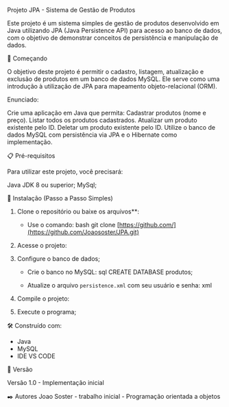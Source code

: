 Projeto JPA - Sistema de Gestão de Produtos

Este projeto é um sistema simples de gestão de produtos desenvolvido em Java utilizando JPA (Java Persistence API) para acesso ao banco de dados, com o objetivo de demonstrar conceitos de persistência e manipulação de dados.

🚀 Começando

O objetivo deste projeto é permitir o cadastro, listagem, atualização e exclusão de produtos em um banco de dados MySQL. Ele serve como uma introdução à utilização de JPA para mapeamento objeto-relacional (ORM).

Enunciado:

Crie uma aplicação em Java que permita:
Cadastrar produtos (nome e preço).
Listar todos os produtos cadastrados.
Atualizar um produto existente pelo ID.
Deletar um produto existente pelo ID.
Utilize o banco de dados MySQL com persistência via JPA e o Hibernate como implementação.

📋 Pré-requisitos

Para utilizar este projeto, você precisará:

Java JDK 8 ou superior;
MySql;


 🔧 Instalação (Passo a Passo Simples)

1. Clone o repositório ou baixe os arquivos**:
   - Use o comando:
    bash
     git clone [https://github.com/](https://github.com/Joaososter/JPA.git)
     

2. Acesse o projeto:

3. Configure o banco de dados;
   - Crie o banco no MySQL:
    sql
     CREATE DATABASE produtos;
     
   - Atualize o arquivo `persistence.xml` com seu usuário e senha:
     xml
     <property name="javax.persistence.jdbc.user" value="root"/>
     <property name="javax.persistence.jdbc.password" value="sua_senha"/>
     

4. Compile o projeto:
 

5. Execute o programa;
 

🛠️ Construído com:

- Java
- MySQL 
- IDE VS CODE

📌 Versão

Versão 1.0 - Implementação inicial 


✒️ Autores
Joao Soster - trabalho inicial - Programação orientada a objetos
